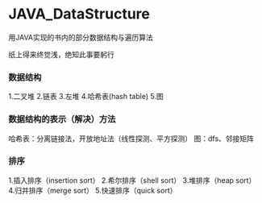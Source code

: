 # JAVA_DataStructure
用JAVA实现的书内的部分数据结构与遍历算法

纸上得来终觉浅，绝知此事要躬行

### 数据结构
1.二叉堆
2.链表
3.左堆
4.哈希表(hash table)
5.图


### 数据结构的表示（解决）方法
哈希表：分离链接法，开放地址法（线性探测、平方探测）
图：dfs、邻接矩阵


### 排序
1.插入排序（insertion sort）
2.希尔排序（shell sort）
3.堆排序（heap sort）
4.归并排序（merge sort）
5.快速排序（quick sort）
